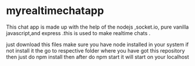 # myrealtimechatapp
This chat app is made up with the help of the nodejs ,socket.io, pure vanilla javascript,and express .this is used to make realtime chats .


just download this files 
make sure you have node installed in your system if not install it 
the go to respective folder where you have got this repository 
then just do npm install
then after do npm start 
it will start on your localhost 

